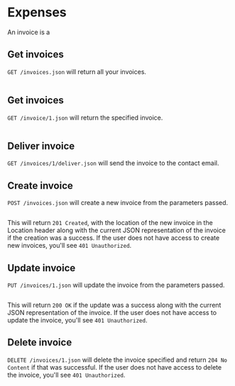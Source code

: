 # Expenses
An invoice is a

## Get invoices
`GET /invoices.json` will return all your invoices.
```json
```
## Get invoices
`GET /invoice/1.json` will return the specified invoice.
```json
```
## Deliver invoice
`GET /invoices/1/deliver.json` will send the invoice to the contact email.

## Create invoice
`POST /invoices.json` will create a new invoice from the parameters passed.
```json
```
This will return `201 Created`, with the location of the new invoice in the Location header along with the current JSON representation of the invoice if the creation was a success.  If the user does not have access to create new invoices, you'll see `401 Unauthorized`.

## Update invoice
`PUT /invoices/1.json` will update the invoice from the parameters passed.
```json
```

This will return `200 OK` if the update was a success along with the current JSON representation of the invoice. If the user does not have access to update the invoice, you'll see `401 Unauthorized`.

## Delete invoice
`DELETE /invoices/1.json` will delete the invoice specified and return `204 No Content` if that was successful. If the user does not have access to delete the invoice, you'll see `401 Unauthorized`.


